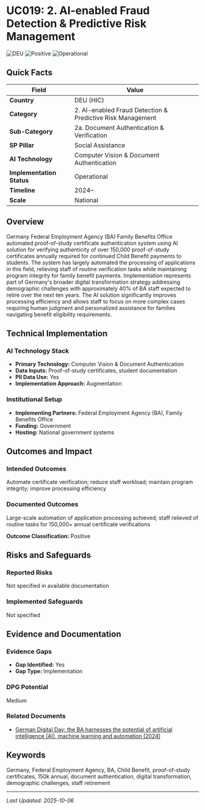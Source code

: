 # UC019: 2. AI-enabled Fraud Detection & Predictive Risk Management

![DEU](https://img.shields.io/badge/DEU-green) ![Positive](https://img.shields.io/badge/Positive-blue) ![Operational](https://img.shields.io/badge/Operational-orange)

## Quick Facts

| Field | Value |
|-------|-------|
| **Country** | DEU (HIC) |
| **Category** | 2. AI-enabled Fraud Detection & Predictive Risk Management |
| **Sub-Category** | 2a. Document Authentication & Verification |
| **SP Pillar** | Social Assistance |
| **AI Technology** | Computer Vision & Document Authentication |
| **Implementation Status** | Operational |
| **Timeline** | 2024– |
| **Scale** | National |

## Overview

Germany Federal Employment Agency (BA) Family Benefits Office automated proof-of-study certificate authentication system using AI solution for verifying authenticity of over 150,000 proof-of-study certificates annually required for continued Child Benefit payments to students. The system has largely automated the processing of applications in this field, relieving staff of routine verification tasks while maintaining program integrity for family benefit payments. Implementation represents part of Germany's broader digital transformation strategy addressing demographic challenges with approximately 40% of BA staff expected to retire over the next ten years. The AI solution significantly improves processing efficiency and allows staff to focus on more complex cases requiring human judgment and personalized assistance for families navigating benefit eligibility requirements.

## Technical Implementation

### AI Technology Stack
- **Primary Technology:** Computer Vision & Document Authentication
- **Data Inputs:** Proof-of-study certificates, student documentation
- **PII Data Use:** Yes
- **Implementation Approach:** Augmentation

### Institutional Setup
- **Implementing Partners:** Federal Employment Agency (BA), Family Benefits Office
- **Funding:** Government
- **Hosting:** National government systems

## Outcomes and Impact

### Intended Outcomes
Automate certificate verification; reduce staff workload; maintain program integrity; improve processing efficiency

### Documented Outcomes
Large-scale automation of application processing achieved; staff relieved of routine tasks for 150,000+ annual certificate verifications

**Outcome Classification:** Positive

## Risks and Safeguards

### Reported Risks
Not specified in available documentation

### Implemented Safeguards
Not specified

## Evidence and Documentation

### Evidence Gaps
- **Gap Identified:** Yes
- **Gap Type:** Implementation

### DPG Potential
Medium


### Related Documents

- [German Digital Day: the BA harnesses the potential of artificial intelligence (AI), machine learning and automation (2024)](../../documents/government-documents/D017.md)

## Keywords
Germany, Federal Employment Agency, BA, Child Benefit, proof-of-study certificates, 150k annual, document authentication, digital transformation, demographic challenges, staff retirement

---
*Last Updated: 2025-10-06*
